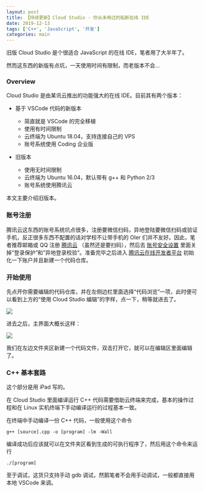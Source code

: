 ```yaml
---
layout: post
title: 【持续更新】Cloud Studio - 你从未用过的船新在线 IDE
date: 2019-12-13
tags: ['C++', 'JavaScript', '开发']
categories: main
---
```


旧版 Cloud Studio 是个很适合 JavaScript 的在线 IDE，笔者用了大半年了。

然而这东西的新版有点坑，一天使用时间有限制，而老版本不会...

### Overview

Cloud Studio 是由某讯云推出的功能强大的在线 IDE。目前其有两个版本：

 - 基于 VSCode 代码的新版本
   - 简直就是 VSCode 的完全移植
   - 使用有时间限制
   - 云终端为 Ubuntu 18.04，支持连接自己的 VPS
   - 账号系统使用 Coding 企业版
   
 - 旧版本
   - 使用无时间限制
   - 云终端为 Ubuntu 16.04，默认带有 g++ 和 Python 2/3
   - 账号系统使用腾讯云

本文主要介绍旧版本。

### 账号注册

腾讯云这东西的账号系统坑点很多，注册要微信扫码，异地登陆要微信扫码或验证手机，反正很多东西不配置的话对学校不让带手机的 OIer 们并不友好。因此，笔者推荐邮箱或 QQ 注册 [腾讯云](//cloud.tencent.com/) （虽然还是要扫码），然后去 [账号安全设置](//console.cloud.tencent.com/developer/security) 里面关掉“登录保护”和“异地登录校验”。准备完毕之后进入 [腾讯云在线开发者平台](//dev.tencent.com/) 初始化一下账户并且新建一个代码仓库。

### 开始使用

先点开你需要编辑的代码仓库，并在左侧边栏里面选择“代码浏览”一项，此时便可以看到上方的“使用 Cloud Studio 编辑”的字样，点一下，稍等就进去了。

![](https://s2.ax1x.com/2019/12/13/Q2n7tS.jpg)

进去之后，主界面大概长这样：

![](https://s2.ax1x.com/2019/12/13/Q2uYHP.jpg)

我们在左边文件夹区新建一个代码文件，双击打开它，就可以在编辑区里面编辑了。

### C++ 基本套路

这个部分是用 iPad 写的。

在 Cloud Studio 里面编译运行 C++ 代码需要借助云终端来完成，基本的操作过程和在 Linux 实机终端下手动编译运行的过程基本一致。

在终端中手动编译一份 C++ 代码，一般使用这个命令

<pre class="command-line language-bash" data-prompt="workspace git:(master) $"><code class="language-bash">g++ [source].cpp -o [program] -lm -Wall</code></pre>

编译成功后应该就可以在文件夹区看到生成的可执行程序了，然后用这个命令来运行

<pre class="command-line language-bash" data-prompt="workspace git:(master) $"><code class="language-bash">./[program]</code></pre>

至于调试，这货只支持手动 gdb 调试，然鹅笔者不会用手动调试，一般都直接用本地 VSCode 来调。 